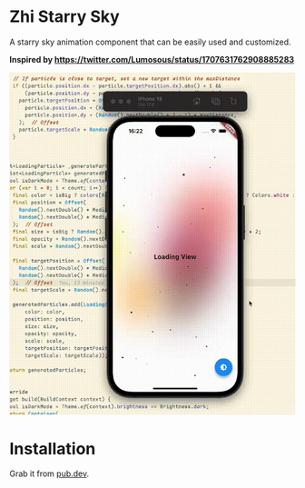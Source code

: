 # Zhi Starry Sky

A starry sky animation component that can be easily used and customized.

**Inspired by https://twitter.com/Lumosous/status/1707631762908885283**

![](files/preview.gif)

# Installation

Grab it from [pub.dev]().
